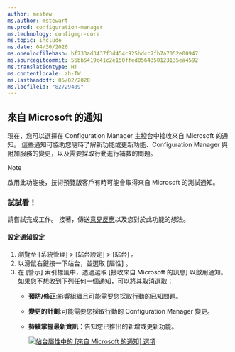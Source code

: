 ```yaml
---
author: mestew
ms.author: mstewart
ms.prod: configuration-manager
ms.technology: configmgr-core
ms.topic: include
ms.date: 04/30/2020
ms.openlocfilehash: bf733ad3437f3d454c925bdcc7fb7a7052e00947
ms.sourcegitcommit: 56bb5419c41c2e150ffed0564350123135ea4592
ms.translationtype: HT
ms.contentlocale: zh-TW
ms.lasthandoff: 05/02/2020
ms.locfileid: "82729409"
---
```

## <a name="notifications-from-microsoft"></a>來自 Microsoft 的通知
<!--3953121-->
現在，您可以選擇在 Configuration Manager 主控台中接收來自 Microsoft 的通知。 這些通知可協助您隨時了解新功能或更新功能、Configuration Manager 與附加服務的變更，以及需要採取行動進行補救的問題。

> [!Note]
> 啟用此功能後，技術預覽版客戶有時可能會取得來自 Microsoft 的測試通知。

### <a name="try-it-out"></a>試試看！

請嘗試完成工作。 接著，傳送[意見反應](../../technical-preview-2003.md#bkmk_feedback)以及您對於此功能的想法。

#### <a name="configure-notification-settings"></a>設定通知設定

1. 瀏覽至 [系統管理]   > [站台設定]   > [站台]  。
1. 以滑鼠右鍵按一下站台，並選取 [屬性]  。
1. 在 [警示]  索引標籤中，透過選取 [接收來自 Microsoft 的訊息]  以啟用通知。 如果您不想收到下列任何一個通知，可以將其取消選取：  
   - **預防/修正**:影響組織且可能需要您採取行動的已知問題。
   - **變更的計劃**:可能需要您採取行動的 Configuration Manager 變更。
   - **持續掌握最新資訊**：告知您已推出的新增或更新功能。

     [ ![站台屬性中的 [來自 Microsoft 的通知] 選項](../../media/3953121-microsoft-notifications.png)](../../media/3953121-microsoft-notifications.png#lightbox)
